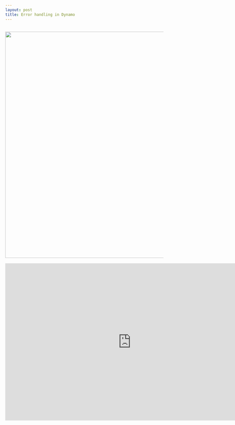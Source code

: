 ```yaml
---
layout: post
title: Error handling in Dynamo
---
```


<div class="separator" style="clear: both; text-align: center;">
</div>
<br />

<img src="/scripts/img/ErrorHandling.jpg" width="720">


<br />
<br />
<iframe allowfullscreen="true" frameborder="0" height="500" mozallowfullscreen="true" src="https://docs.google.com/presentation/d/1yXOW1NaEz4cwr6HdX-K1Sx3b5oaOPgtTe0gUl6VAFJ8/embed?start=false&amp;loop=false&amp;delayms=3000" webkitallowfullscreen="true" width="800"></iframe>